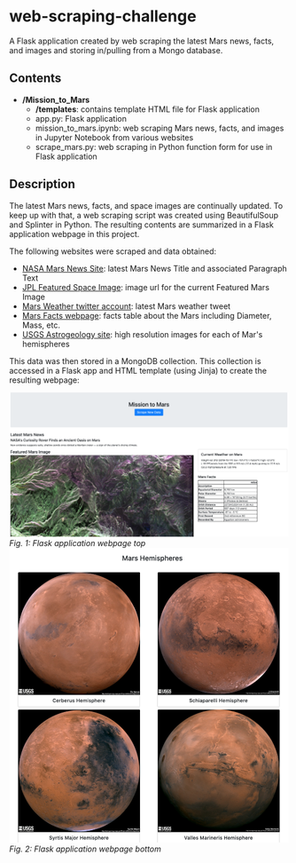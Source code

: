 # web-scraping-challenge

A Flask application created by web scraping the latest Mars news, facts, and images and storing in/pulling from a Mongo database.

## Contents
* **/Mission_to_Mars**
  * **/templates**: contains template HTML file for Flask application
  * app.py: Flask application
  * mission_to_mars.ipynb: web scraping Mars news, facts, and images in Jupyter Notebook from various websites
  * scrape_mars.py: web scraping in Python function form for use in Flask application
  
## Description
The latest Mars news, facts, and space images are continually updated. To keep up with that, a web scraping script was created using BeautifulSoup and Splinter in Python. The resulting contents are summarized in a Flask application webpage in this project. 

The following websites were scraped and data obtained:
* [NASA Mars News Site](https://mars.nasa.gov/news/): latest Mars News Title and associated Paragraph Text
* [JPL Featured Space Image](https://www.jpl.nasa.gov/spaceimages/?search=&category=Mars): image url for the current Featured Mars Image
* [Mars Weather twitter account](https://twitter.com/marswxreport?lang=en): latest Mars weather tweet
* [Mars Facts webpage](https://space-facts.com/mars/): facts table about the Mars including Diameter, Mass, etc.
* [USGS Astrogeology site](https://astrogeology.usgs.gov/search/results?q=hemisphere+enhanced&k1=target&v1=Mars): high resolution images for each of Mar's hemispheres

This data was then stored in a MongoDB collection. This collection is accessed in a Flask app and HTML template (using Jinja) to create the resulting webpage:

![image](webpage_img1.png)
*Fig. 1: Flask application webpage top*
![image](webpage_img2.png)
*Fig. 2: Flask application webpage bottom*